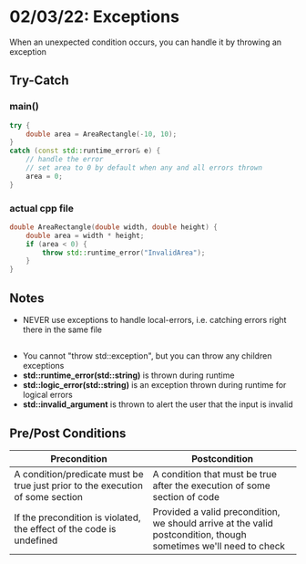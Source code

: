 # 02/03/22: Exceptions

When an unexpected condition occurs, you can handle it by throwing an exception

## Try-Catch
### main()
``` cpp
try {
    double area = AreaRectangle(-10, 10);
}
catch (const std::runtime_error& e) {
    // handle the error 
    // set area to 0 by default when any and all errors thrown
    area = 0;
}
```

### actual cpp file
``` cpp
double AreaRectangle(double width, double height) {
    double area = width * height;
    if (area < 0) {
        throw std::runtime_error("InvalidArea");
    }
}
```

## Notes
- NEVER use exceptions to handle local-errors, i.e. catching errors right there in the same file 

## <stdexcept>
- You cannot "throw std::exception", but you can throw any children exceptions
- **std::runtime_error(std::string)** is thrown during runtime 
- **std::logic_error(std::string)** is an exception thrown during runtime for logical errors
- **std::invalid_argument** is thrown to alert the user that the input is invalid 

## Pre/Post Conditions
| Precondition | Postcondition |
| ------------ | ------------- |
| A condition/predicate must be true just prior to the execution of some section | A condition that must be true after the execution of some section of code |
| If the precondition is violated, the effect of the code is undefined | Provided a valid precondition, we should arrive at the valid postcondition, though sometimes we'll need to check |